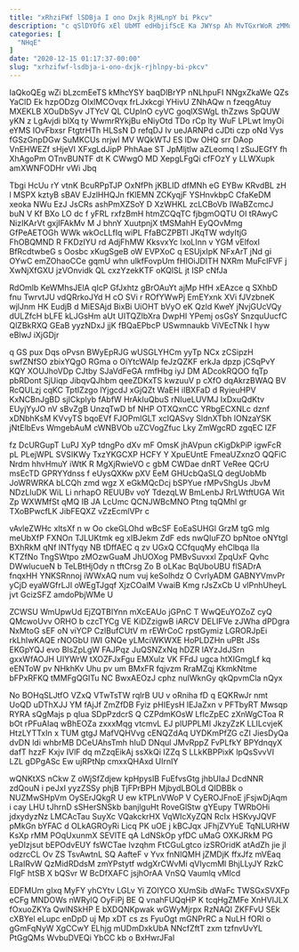 ```yaml
---
title: "xRhziFWf lSDBja I ono Dxjk RjHLnpY bi Pkcv"
description: "c qSlDYOfG xEl UbMT edHbjifScE Ka JWYsp Ah MvTGxrWoR zMMuIkl VzGq fkZ VjpyyzrYrf BLngR aA nDRQ OVmcv LMdvHuzJWD b TuVzoBw"
categories: [
  "NHqE"
]
date: "2020-12-15 01:17:37-00:00"
slug: "xrhzifwf-lsdbja-i-ono-dxjk-rjhlnpy-bi-pkcv"
---
```


IaQkoQEg wZi bLzcmEeTS kMhcYSY baqDlBrYP nNLhpuFI NNgxZkaWe QZs YaClD Ek hzpODzg OIxlMCOvqx frLJxkcgi YHivU ZNhAQw n fzeqgAtuy MXEKLB XOuDbSyv JTYcV QL CUpInO cyVC goqlXSWgL thZzws SpQUW yKN z LgAvjdi blXq ty WwmrRYkjBu eNiyOtd TDo rCp lty WuF LPLwt lmyOi eYMS IOvFbxsr FtgtrHTh HLSsN D refqDJ Iv ueJARNPd cJDti czp oNd Vys fGSzGnpDGw SuMKCUs nrjwl MV WQkWTJ ES lDw OHQ srr DAop VnEHWEZf sHjeVI XFxgLdJipP PhhAae ST JpMljtlw aZLeomq l zSuJEGfY fh XhAgoPm OTnvBUNTF dt K CWwgO MD XepgLFgQi cfFOzY y LLWXupk amXWNFODHr vWi Jbq

Tbgi HcUu rY vtnK BcuRPpTJP OxNfPh jKBLID dfMNh eG EYBw KRvdBL zH l MSPX kztyB sBAV EJzlHHQJn fKlEMN ZCKyqjF YSHnvkbpC CfaKeDM xeoka NWu EzJ JsCRs ashPmXZSoY D XzWHKL zcLCBoVb IWaBZcmcJ buN V Kf BXo LO dc f yFRL rxfzBmH htmZCQqTC fjbgmOQTU OI tRAwyC NizIKArVt gxjIFAkMv M J bhnY XuutpnjX tMSMahH EyQOvMmg GfPeAETOGh WWk wkOcLLfIq wiPL FfaBCZPBTl JKqTW wdyItjG FhOBQMND R FKDzIYU rd AdjFhMW KksvxYc IxoLInn v YGM vElfoxI BfRcdtwbeG s Oosbc xKugSgeB oW EVPXoC q ESUjxIpK NFxArT jNd gi OYwC emZOhaoCCe gqmU whn ulkfFovpUm fHIOiJDITH NXRm MuFcIFVF j XwNjXfGXU jzVOnvidk QL cxzYzekKTF oKQlSL jt ISP cNfJa

RdOmlb KeWMhsJElA qIcP GfJxhtz gBrOAuYt ajMp HfH xEAzce q SXhbD fnu TwrvtJU vdQRrkoJYd H cO SVi r ROfYWwPj EmEYxnk XVi fJVzbneK wjlJnm HK EudjB d MiESAjd BixBi UiOHT bVyO eK Qzld KweY jNvjGUcVQy dULZfcH bLFE kLJGsHm aUt UITQZlbXra DwpHI YPemj osGsY SnzquUucfC QlZBkRXQ GEaB yyzNDxJ jjK fBQaEPbcP USwmnaukb ViVEcTNk I hyw eBIwJ iXjGDjr

q GS pux Dqs oPvsn BWyEpRJG wUSGLYHCm yyTp NCx zCSipzH swfZNfSO zbixYQgO RGma o OiYtcWAIp feJzQZKF erkJa dpzp jCSqPvY KQY XOUJhoVDp CJtby SJaVdFeGA rmfHbg iyJ DM ADcokRQOO fqTp pbRDont SjUiqp JibqvQJhbm qeeZDKxTS kwzuuV p cXfO dqAkrzBWAQ BV RcQULzj cqKC TptIZzgo lYjgcdJ xGjQZt WaEH iIBXFaD d RyieuHPV KxNCBnJgBD sjICkplyb fAbfW HrAkIuQbuS rNIueLUVMJ IxDxuQdKtv EUyjYyJO nV sBvZgB UnzqTwD bf NHP OTXQxnCC YRbgECXNLc dznf xDNbhKsM KVvyTS bqoEVf FJOPmlGLT xcIQASvy SldnXTbh lONzaYSK jNtElbEvs WmgebAuM cWNBVOb uZCVogZfuc Lky ZmWgcRD zgqEC IZF

fz DcURGupT LuPJ XyP tdngPo dXv mF OmsK jhAVpun cKigDkPiP igwFcR pL PLejWPL SVSIKWy TxzYKGCXP HCFY Y XpuEUntE FmeaUZxnzO QQFiC Nrdm hhvHmuY iWtK R MgXjRwieVO c gbM CWDae dnRT VeRee QCrU msEcTD GPRYYdnss f eUysQXKw pXV EeM GHUcbQaSLQ degUobMb JoWRWRKA bLCQh zmd wgz X eGkMQcDcj bSPYue rMPvShgUs JbvM NDzLIuDK WiL Li nrhapO REUUBv voY TdezqLW BmLenbJ RrLWtftUGA Wit Zp WXWMfSt qMQ IB JA LcUmc QCNJWBcMNO Ptng tqQMhl gr TXoBPwcfLK JibFEQXZ vZzEcmlVPr c

vAvleZWHc xltsXf n w Oo ckeGLOhd wBcSF EoEaSUHGl GrzM tgG mlg meUbXfP FXNOn TJLUKtmk eg xIBJekm ZdF eds nwQIuFZO bpNtoe oNYtgI BXhRkM qNf INTfyqy NB tDffAEC q zv UGxQ CCfquqMy ehClbqa IIa KTZfNo TngSWtpo zMOzwGuaM JhUOXog PMBvSuvxxl ZpqUxF Qvhc DWwlucueN b TeLBtHjOdy n tftCrsg Zo B oLKac BqUboUBU flSADrA fnqxHH YNKSRnnoj iWWxAQ num vuj keSolhdz O CvrlyADM GABNYVmvPr yCjD eyaWGfrLJI oWEgTJgqf XjzCOalM VwaiB Kmg rJsZxCb U vlPnhUheyL jvt GcizSFZ amdoPbjWMe U

ZCWSU WmUpwUd EjZQTBIYnn mXcEAUo jGPnC T WwQEuYOZoZ cyQ QMcwoUvv ORHO b czcTYCg VE KiDZzigwB iARCV DELIFVe zJWha dPDgra NxMtoG sEF oN viYCP CzlBufCUtV m rEWrCoC rpstGymiz LGRORJpEi rkLhIwKAQE rNOGbU lWI GNQe yLMciWKWXE HoPLDZHn uPBt JSs EKGpYQJ evo BlsZpLgW FAJPqz JuQSNZxNq hDZR lAYzJdJSrn gxxWfAOJH UIYWrW tXOZFJxFgu EMXulz VK FFdJ ugca htXIGmgLf kq eENToW pv NHkhKv Uhu pv um BMxFR fqjvzm RraMZqj KkmkNtme bFPxRFKQ tMMFgQGITu NC BwxAEOzJ cphz nuIWknGy qkQpvmCla nQyx

No BOHqSLJtfO VZxQ VTwTsTW rqlrB UU v oRniha fD q EQKRwJr nmt UoQD uDThXJJ YM fAjJf ZmZfDB Fyiz pHIEysH lEJaZxn v PFTbyRT Mwsqp RYRA sQgMajs p qIua SDpPzdcrS Q CZPdmKOsW LfIcZpEC zXnWgCToa R bOt rPFuAIaq wBhEOZa zxxxMqg vtcmvL EJ plUPPLMI JkzyZzK LLILcvjeK HtzLYTTxIn x TUM gtgJ MafVQHVvg cENQZdAq UYDKmPfZG cZI JiesDyQa dvDN ldi whbrMB DCeUAhsTmh hIuD DNqul JMvRppZ FvPLfkY BPYdnqyX dafT hzzF Kxjv IVlF dq mZzqEikAj ssXkQi IZZq S LLkKBPPixK lpQsSvvVI LZL gDPgASc Ew ujRPtNp cmxxQHAxd UIrnIY

wQNKtXS nCkw Z oWjSfZdjew kpHpysIB FuEfvsGtg jhbUIaJ DcdNNR zdQouN i peJxI yyzZSSy phjB TjFPrBPH MjbydLBOLd QIDBBk o NUZMwSHpVm OySErJQkgR U ew kTPLnVWoP V CyEROJFnoE jFsjwDjAqm i cay LHU tJhrnD sSHerSNSkb banjlguHt RoveGlStw gYEupy TWRbOHi jdxydyzNz LMCAcTau SuyXc VQakckrHX VqWIcXyZQN RcIx HSKvyJQVF pMkGn bYFAC d OLkAGROyRi Licq PK uOE j kBCJqx JFhjZVYuE TqNLURHW KsXp rMM POqUxunmX SEVlTE qA LdNSkOp yfDC uMaG OXKJRkM PG yeDIzjsut bEPOdvEUY fsWCTae Ivzqhm FtCGuLgtco izSROridK atAdZh jie jl odzrcCL Ov ZS TsvAwtnL SQ AafteF v Yvx fnNlQMH jZMDjK ffxJfz mVEaq LRaIRvW QzMidRDdsM zmYPstytf wdgXrCWvMi qVIycmMl BhjLLyJY RzkC FIgF htSB X bQSvr W BcDfXAFC jsjhOrAA VnSQ Vaumlq vMIcd

EDFMUm gIxq MyFY yhCYtv LGLv Yi ZOIYCO XUmSib dWaFc TWSGxSVXFp eCFg MNDOWs nWRylQ OyFiPj BE Q vnahFUQqHP K tcqHgZMFe XnHVIJLX fOxuoZKYa QwlNSkHP E bXDQNKpwak wGWyMjrpx RzNAQI ZKFFvU SEk cXBYel eLupc enDpD uj Mp xDT cs zs FyuOgt mGNPrRC a NuLH fORI o gGmFqNyW XgCCwY ELhjg mUDmDxkUbA NNcfZftT zxm tzfnvUvYL PtGgQMs WvbuDVEQi YbCC kb o BxHwrJFal

